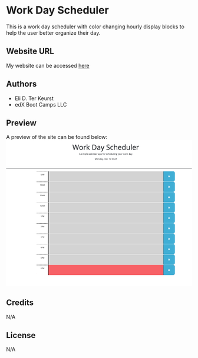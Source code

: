 # Work Day Scheduler

This is a work day scheduler with color changing hourly display blocks to help the user better organize their day.   

## Website URL

My website can be accessed [here](https://crystal-coding-time.github.io/personal-work-day-scheduler/)

## Authors

* Eli D. Ter Keurst
* edX Boot Camps LLC

## Preview 

A preview of the site can be found below:
![Screenshot of website](./Assets/Pictures/Screenshot.png "Website Screenshot")

## Credits

N/A

## License

N/A
